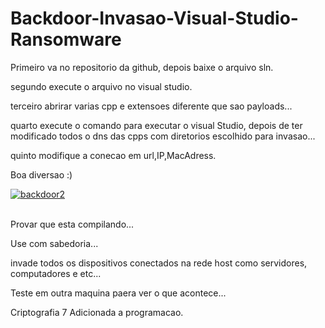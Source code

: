 # Backdoor-Invasao-Visual-Studio-Ransomware

Primeiro va no repositorio da github, depois baixe o arquivo sln.

segundo execute o arquivo no visual studio.

terceiro abrirar varias cpp e extensoes diferente que sao payloads...

quarto execute o comando para executar o visual Studio, depois de ter modificado todos o dns das cpps com diretorios escolhido para invasao...

quinto modifique a conecao em url,IP,MacAdress.

Boa diversao :)

<a href="https://ibb.co/bQNkC7t"><img src="https://i.ibb.co/S5VzMJS/backdoor2.png" alt="backdoor2" border="0"></a><br /><a target='_blank' href='https://pt-br.imgbb.com/'></a><br />

Provar que esta compilando...

Use com sabedoria...

invade todos os dispositivos conectados na rede host como servidores, computadores e etc...

Teste em outra maquina paera ver o que acontece...

Criptografia 7 Adicionada a programacao.
